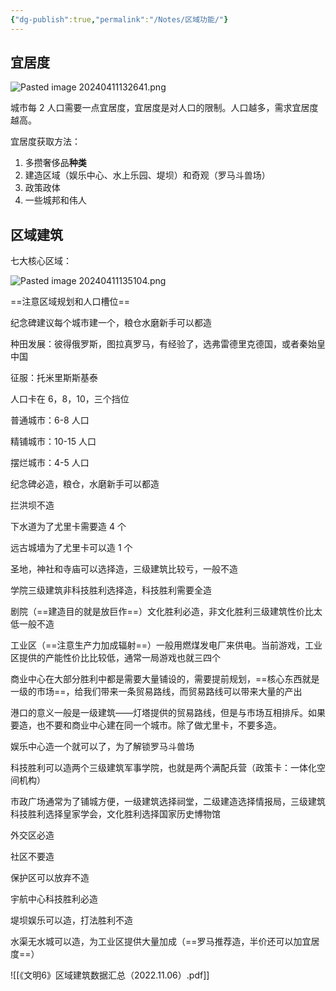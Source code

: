 ```yaml
---
{"dg-publish":true,"permalink":"/Notes/区域功能/"}
---
```



## 宜居度

![Pasted image 20240411132641.png](/img/user/Attachments/Pasted%20image%2020240411132641.png)

城市每 2 人口需要一点宜居度，宜居度是对人口的限制。人口越多，需求宜居度越高。

宜居度获取方法：

1. 多攒奢侈品**种类**
2. 建造区域（娱乐中心、水上乐园、堤坝）和奇观（罗马斗兽场）
3. 政策政体
4. 一些城邦和伟人

## 区域建筑

七大核心区域：

![Pasted image 20240411135104.png](/img/user/Attachments/Pasted%20image%2020240411135104.png)

==注意区域规划和人口槽位==

纪念碑建议每个城市建一个，粮仓水磨新手可以都造

种田发展：彼得俄罗斯，图拉真罗马，有经验了，选弗雷德里克德国，或者秦始皇中国

征服：托米里斯斯基泰

人口卡在 6，8，10，三个挡位

普通城市：6-8 人口

精铺城市：10-15 人口

摆烂城市：4-5 人口

纪念碑必造，粮仓，水磨新手可以都造

拦洪坝不造

下水道为了尤里卡需要造 4 个

远古城墙为了尤里卡可以造 1 个

圣地，神社和寺庙可以选择造，三级建筑比较亏，一般不造

学院三级建筑非科技胜利选择造，科技胜利需要全造

剧院（==建造目的就是放巨作==）文化胜利必造，非文化胜利三级建筑性价比太低一般不造

工业区（==注意生产力加成辐射==）一般用燃煤发电厂来供电。当前游戏，工业区提供的产能性价比比较低，通常一局游戏也就三四个

商业中心在大部分胜利中都是需要大量铺设的，需要提前规划，==核心东西就是一级的市场==，给我们带来一条贸易路线，而贸易路线可以带来大量的产出

港口的意义一般是一级建筑——灯塔提供的贸易路线，但是与市场互相排斥。如果要造，也不要和商业中心建在同一个城市。除了做尤里卡，不要多造。

娱乐中心造一个就可以了，为了解锁罗马斗兽场

科技胜利可以造两个三级建筑军事学院，也就是两个满配兵营（政策卡：一体化空间机构）

市政广场通常为了铺城方便，一级建筑选择祠堂，二级建造选择情报局，三级建筑科技胜利选择皇家学会，文化胜利选择国家历史博物馆

外交区必造

社区不要造

保护区可以放弃不造

宇航中心科技胜利必造

堤坝娱乐可以造，打法胜利不造

水渠无水城可以造，为工业区提供大量加成（==罗马推荐造，半价还可以加宜居度==）

![[《文明6》区域建筑数据汇总（2022.11.06）.pdf]]
